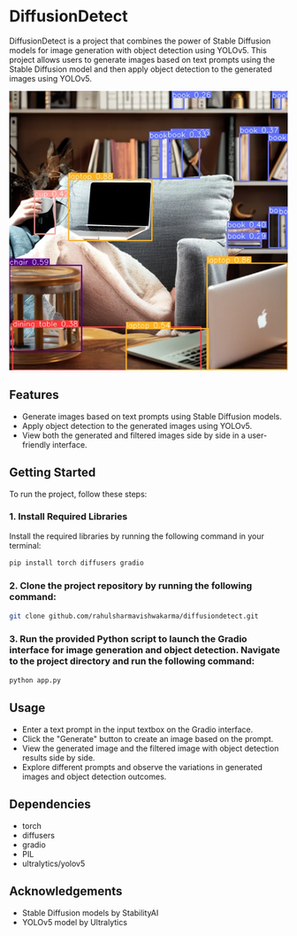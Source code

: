 # DiffusionDetect

DiffusionDetect is a project that combines the power of Stable Diffusion models for image generation with object detection using YOLOv5. This project allows users to generate images based on text prompts using the Stable Diffusion model and then apply object detection to the generated images using YOLOv5.

<img src="https://github.com/rahulsharmavishwakarma/diffusiondetect/blob/main/examples/imagef.webp" alt="Image description" width="1000" height="">

## Features

- Generate images based on text prompts using Stable Diffusion models.
- Apply object detection to the generated images using YOLOv5.
- View both the generated and filtered images side by side in a user-friendly interface.

## Getting Started

To run the project, follow these steps:

### 1. Install Required Libraries

Install the required libraries by running the following command in your terminal:

```bash
pip install torch diffusers gradio
```
### 2. Clone the project repository by running the following command:

```bash
git clone github.com/rahulsharmavishwakarma/diffusiondetect.git
```
### 3. Run the provided Python script to launch the Gradio interface for image generation and object detection. Navigate to the project directory and run the following command:

```bash
python app.py
```
## Usage
- Enter a text prompt in the input textbox on the Gradio interface.
- Click the "Generate" button to create an image based on the prompt.
- View the generated image and the filtered image with object detection results side by side.
- Explore different prompts and observe the variations in generated images and object detection outcomes.
## Dependencies
-  torch
-  diffusers
-  gradio
-  PIL
-  ultralytics/yolov5
## Acknowledgements
- Stable Diffusion models by StabilityAI
- YOLOv5 model by Ultralytics
